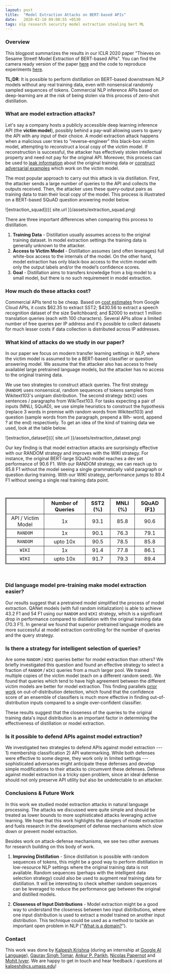```yaml
---
layout: post
title:  "Model Extraction Attacks on BERT-based APIs"
date:   2020-02-10 09:00:55 +0530
tags: nlp research security model extraction stealing bert ML
---
```


### Overview

This blogpost summarizes the results in our ICLR 2020 paper "Thieves on Sesame Street! Model Extraction of BERT-based APIs". You can find the camera ready version of the paper [here](https://arxiv.org/abs/1910.12366) and the code to reproduce experiments [here](https://github.com/google-research/language/tree/master/language/bert_extraction).

**TL;DR**: It is possible to perform distillation on BERT-based downstream NLP models without any real training data, even with nonsensical randomly sampled sequences of tokens. Commercial NLP inference APIs based on deep-learning are at the risk of being stolen via this process of zero-shot distillation.

### What are model extraction attacks?

Let's say a company hosts a publicly accessible deep learning inference API (the **victim model**), possibly behind a pay-wall allowing users to query the API with any input of their choice. A model extraction attack happens when a malicious user tries to "reverse-engineer" this black-box victim model, attempting to reconstruct a local copy of the victim model. If reconstruction is successful, the attacker has effectively stolen intellectual property and need not pay for the original API. Moreover, this process can be used to [leak information](https://arxiv.org/pdf/1609.02943.pdf) about the original training data or [construct adversarial examples](https://arxiv.org/abs/1602.02697) which work on the victim model.

The most popular approach to carry out this attack is via distillation. First, the attacker sends a large number of queries to the API and collects the outputs received. Then, the attacker uses these query-output pairs as training data to train their local copy of the model. This process is illustrated on a BERT-based SQuAD question answering model below.

![extraction_squad]({{ site.url }}/assets/extraction_squad.png)

There are three important differences when comparing this process to distillation.

1. **Training Data** - Distillation usually assumes access to the original training dataset. In model extraction settings the training data is generally unknown to the attacker.
2. **Access to Victim Model** - Distillation assumes (and often leverages) full white-box access to the internals of the model. On the other hand, model extraction has only black-box access to the victim model with only the output labels and/or the model’s confidence scores.
3. **Goal** -  Distillation aims to transfers knowledge from a big model to a small model, but there is no such requirement in model extraction.

### How much do these attacks cost?

Commercial APIs tend to be cheap. Based on [cost estimates](https://cloud.google.com/products/calculator/) from Google Cloud APIs, it costs $62.35 to extract SST2; $430.56 to extract a speech recognition dataset of the size Switchboard; and $2000 to extract 1 million translation queries (each with 100 characters). Several APIs allow a limited number of free queries per IP address and it's possible to collect datasets for much lesser costs if data collection is distributed across IP addresses.

### What kind of attacks do we study in our paper?

In our paper we focus on modern transfer learning settings in NLP, where the victim model is assumed to be a BERT-based classifier or question answering model. We assume that the attacker also has access to freely availablel large pretrained language models, but the attacker has no access to the original training data.

We use two strategies to construct attack queries. The first strategy (`RANDOM`) uses nonsensical, random sequences of tokens sampled from Wikitext103's unigram distribution. The second strategy (`WIKI`) uses sentences / paragraphs from WikiText103. For tasks expecting a pair of inputs (MNLI, SQuAD), we use simple heuristics to construct the hypothesis (replace 3 words in premise with random words from Wikitext103) and question (sample words from the paragraph, prepend a Wh- word, append ? at the end) respectively. To get an idea of the kind of training data we used, look at the table below.

![extraction_dataset]({{ site.url }}/assets/extraction_dataset.png)

Our key finding is that model extraction attacks are surprisingly effective with our RANDOM strategy and improves with the WIKI strategy. For instance, the original BERT-large SQuAD model reaches a dev set performance of 90.6 F1. With our RANDOM strategy, we can reach up to 85.8 F1 without the model seeing a single grammatically valid paragraph or question during training. With our WIKI strategy, performance jumps to 89.4 F1 without seeing a single real training data point.

<style>
table {
	border-collapse: collapse;
    width:100%;
    border-spacing: 0;
    border: 1px solid;
    padding: 1px;
}
th{
    border:1px solid #000000;
    text-align: center;
}
td{
    border:1px solid;
    text-align: center;
}
</style>

<br/>

|                     | Number of Queries | SST2 (%) | MNLI (%) | SQuAD (F1) |
|---------------------|-------------------|----------|----------|------------|
| API / Victim Model  | 1x                | 93.1     | 85.8     | 90.6       |
| `RANDOM`            | 1x                | 90.1     | 76.3     | 79.1       |
| `RANDOM`            | upto 10x          | 90.5     | 78.5     | 85.8       |
| `WIKI`              | 1x                | 91.4     | 77.8     | 86.1       |
| `WIKI`              | upto 10x          | 91.7     | 79.3     | 89.4       |

<br/>

### Did language model pre-training make model extraction easier?

Our results suggest that a pretrained model simplified the process of model extraction. QANet models (with full random initialization) is able to achieve 43.2 F1 and 54 F1 using our `RANDOM` and `WIKI` strategy, which is a significant drop in performance compared to distillation with the original training data (70.3 F1). In general we found that superior pretrained language models are more successful at model extraction controlling for the number of queries and the query strategy.

### Is there a strategy for intelligent selection of queries?

Are some `RANDOM` / `WIKI` queries better for model extraction than others? We briefly investigated this question and found an effective strategy to select a fraction of `RANDOM` / `WIKI` queries from a much larger pool. We trained multiple copies of the victim model (each on a different random seed). We found that queries which tend to have high agreement between the different victim models are better for model extraction. This finding parallels [prior work](https://papers.nips.cc/paper/7219-simple-and-scalable-predictive-uncertainty-estimation-using-deep-ensembles.pdf) on out-of-distribution detection, which found that the confidence score of an ensemble of classifiers is much more effective in finding out-of-distribution inputs compared to a single over-confident classifier.

These results suggest that the closeness of the queries to the original training data's input distribution is an important factor in determining the effectiveness of distillation or model extraction.

### Is it possible to defend APIs against model extraction?

We investigated two strategies to defend APIs against model extraction --- 1) membership classification 2) API watermarking. While both defenses were effective to some degree, they work only in limited settings --- sophisticated adversaries might anticipate these defenses and develop simple modifications to their attacks to circumvent these defenses. Defense against model extraction is a tricky open problem, since an ideal defense should not only preserve API utility but also be undetectable to an attacker.

### Conclusions & Future Work

In this work we studied model extraction attacks in natural language processing. The attacks we discussed were quite simple and should be treated as lower bounds to more sophisticated attacks leveraging active learning. We hope that this work highlights the dangers of model extraction and fuels research in the development of defense mechanisms which slow down or prevent model extraction.

Besides work on attack-defense mechanisms, we see two other avenues for research building on this body of work.

1) **Improving Distillation** - Since distillation is possible with random sequences of tokens, this might be a good way to perform distillation in low-resource NLP settings where the original training data is not available. Random sequences (perhaps with the intelligent data selection strategy) could also be used to augment real training data for distillation. It will be interesting to check whether random sequences can be leveraged to reduce the performance gap between the original and distilled models.

2) **Closeness of Input Distributions** - Model extraction might be a good way to understand the closeness between two input distributions, where one input distribution is used to extract a model trained on another input distribution. This technique could be used as a method to tackle an important open problem in NLP ("[What is a domain?](https://twitter.com/yoavgo/status/1205989007852810244)").

### Contact

This work was done by [Kalpesh Krishna](http://martiansideofthemoon.github.io/) (during an internship at [Google AI Language](https://research.google/teams/language/)), [Gaurav Singh Tomar](https://research.google/people/GauravSinghTomar/), [Ankur P. Parikh](https://research.google/people/104995/), [Nicolas Papernot](https://www.papernot.fr/) and [Mohit Iyyer](https://people.cs.umass.edu/~miyyer/). We are happy to get in touch and hear feedback / questions at kalpesh@cs.umass.edu!
